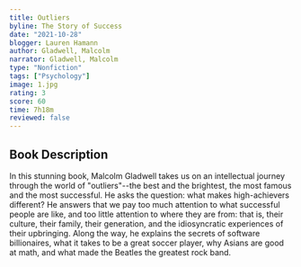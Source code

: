 ```yaml
---
title: Outliers
byline: The Story of Success
date: "2021-10-28"
blogger: Lauren Hamann
author: Gladwell, Malcolm
narrator: Gladwell, Malcolm
type: "Nonfiction"
tags: ["Psychology"]
image: 1.jpg
rating: 3
score: 60
time: 7h18m
reviewed: false
---
```


## Book Description

In this stunning book, Malcolm Gladwell takes us on an intellectual journey through the world of "outliers"--the best and the brightest, the most famous and the most successful. He asks the question: what makes high-achievers different?
He answers that we pay too much attention to what successful people are like, and too little attention to where they are from: that is, their culture, their family, their generation, and the idiosyncratic experiences of their upbringing. Along the way, he explains the secrets of software billionaires, what it takes to be a great soccer player, why Asians are good at math, and what made the Beatles the greatest rock band.
